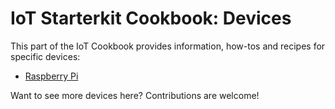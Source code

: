 # IoT Starterkit Cookbook: **Devices**

This part of the IoT Cookbook provides information, how-tos and recipes for specific devices:

* [Raspberry Pi](pi)

Want to see more devices here? Contributions are welcome!

